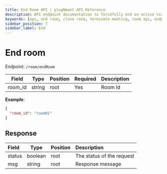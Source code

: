 ```yaml
---
title: End Room API | plugNmeet API Reference
description: API endpoint documentation to forcefully end an active video conference room and disconnect all participants.
keywords: [api, end room, close room, terminate meeting, room api, endpoint]
sidebar_position: 7
sidebar_label: End
---
```


# End room

Endpoint: `/room/endRoom`

| Field   | Type   | Position | Required | Description |
| ------- | ------ | -------- | :------- | ----------- |
| room_id | string | root     | Yes      | Room Id     |

**Example**:

```json
{
  "room_id": "room01"
}
```

## Response

| Field  | Type    | Position | Description               |
| :----- | ------- | -------- | :------------------------ |
| status | boolean | root     | The status of the request |
| msg    | string  | root     | Response message          |
